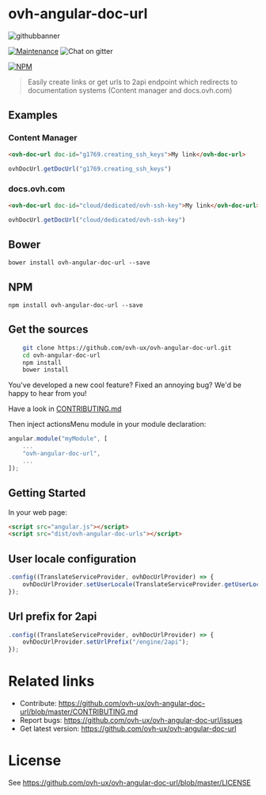 # ovh-angular-doc-url

![githubbanner](https://user-images.githubusercontent.com/3379410/27423240-3f944bc4-5731-11e7-87bb-3ff603aff8a7.png)

[![Maintenance](https://img.shields.io/maintenance/yes/2018.svg)]() ![Chat on gitter](https://img.shields.io/gitter/room/ovh/ux.svg)

[![NPM](https://nodei.co/npm/ovh-angular-doc-url.png?downloads=true&downloadRank=true&stars=true)](https://nodei.co/npm/ovh-angular-doc-url/)


> Easily create links or get urls to 2api endpoint which redirects to documentation systems (Content manager and docs.ovh.com)


## Examples

### Content Manager
```html
<ovh-doc-url doc-id="g1769.creating_ssh_keys">My link</ovh-doc-url>
```
```javascript
ovhDocUrl.getDocUrl("g1769.creating_ssh_keys")
```

### docs.ovh.com
```html
<ovh-doc-url doc-id="cloud/dedicated/ovh-ssh-key">My link</ovh-doc-url>
```
```javascript
ovhDocUrl.getDocUrl("cloud/dedicated/ovh-ssh-key")
```

## Bower

    bower install ovh-angular-doc-url --save

## NPM

    npm install ovh-angular-doc-url --save

## Get the sources

```bash
    git clone https://github.com/ovh-ux/ovh-angular-doc-url.git
    cd ovh-angular-doc-url
    npm install
    bower install
```

You've developed a new cool feature? Fixed an annoying bug? We'd be happy
to hear from you!

Have a look in [CONTRIBUTING.md](https://github.com/ovh-ux/ovh-angular-doc-url/blob/master/CONTRIBUTING.md)

 Then inject actionsMenu module in your module declaration:
 ```javascript
 angular.module("myModule", [
     ...
     "ovh-angular-doc-url",
     ...
 ]);
 ```

## Getting Started

In your web page:

```html
<script src="angular.js"></script>
<script src="dist/ovh-angular-doc-urls"></script>
```


## User locale configuration
```javascript
.config((TranslateServiceProvider, ovhDocUrlProvider) => {
    ovhDocUrlProvider.setUserLocale(TranslateServiceProvider.getUserLocale());
});
```


## Url prefix for 2api
```javascript
.config((TranslateServiceProvider, ovhDocUrlProvider) => {
    ovhDocUrlProvider.setUrlPrefix("/engine/2api");
});
```

# Related links

 * Contribute: https://github.com/ovh-ux/ovh-angular-doc-url/blob/master/CONTRIBUTING.md
 * Report bugs: https://github.com/ovh-ux/ovh-angular-doc-url/issues
 * Get latest version: https://github.com/ovh-ux/ovh-angular-doc-url

# License

See https://github.com/ovh-ux/ovh-angular-doc-url/blob/master/LICENSE
